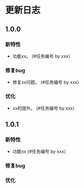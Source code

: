 # 更新日志
## 1.0.0
### 新特性
* 功能xx。 (#任务编号 by xxx）

### 修复bug
* 修复xx问题。 (#任务编号 by xxx）

### 优化
* xx的提升。 (#任务编号 by xxx）

## 1.0.1
### 新特性
* 功能xx (#任务编号 by xxx）

### 修复bug

### 优化